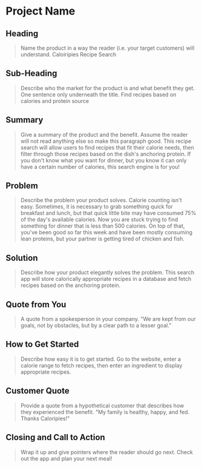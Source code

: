 # Project Name #

<!-- 
> This material was originally posted [here](http://www.quora.com/What-is-Amazons-approach-to-product-development-and-product-management). It is reproduced here for posterities sake.

There is an approach called "working backwards" that is widely used at Amazon. They work backwards from the customer, rather than starting with an idea for a product and trying to bolt customers onto it. While working backwards can be applied to any specific product decision, using this approach is especially important when developing new products or features.

For new initiatives a product manager typically starts by writing an internal press release announcing the finished product. The target audience for the press release is the new/updated product's customers, which can be retail customers or internal users of a tool or technology. Internal press releases are centered around the customer problem, how current solutions (internal or external) fail, and how the new product will blow away existing solutions.

If the benefits listed don't sound very interesting or exciting to customers, then perhaps they're not (and shouldn't be built). Instead, the product manager should keep iterating on the press release until they've come up with benefits that actually sound like benefits. Iterating on a press release is a lot less expensive than iterating on the product itself (and quicker!).

If the press release is more than a page and a half, it is probably too long. Keep it simple. 3-4 sentences for most paragraphs. Cut out the fat. Don't make it into a spec. You can accompany the press release with a FAQ that answers all of the other business or execution questions so the press release can stay focused on what the customer gets. My rule of thumb is that if the press release is hard to write, then the product is probably going to suck. Keep working at it until the outline for each paragraph flows. 

Oh, and I also like to write press-releases in what I call "Oprah-speak" for mainstream consumer products. Imagine you're sitting on Oprah's couch and have just explained the product to her, and then you listen as she explains it to her audience. That's "Oprah-speak", not "Geek-speak".

Once the project moves into development, the press release can be used as a touchstone; a guiding light. The product team can ask themselves, "Are we building what is in the press release?" If they find they're spending time building things that aren't in the press release (overbuilding), they need to ask themselves why. This keeps product development focused on achieving the customer benefits and not building extraneous stuff that takes longer to build, takes resources to maintain, and doesn't provide real customer benefit (at least not enough to warrant inclusion in the press release).
 -->
 
## Heading ##
  > Name the product in a way the reader (i.e. your target customers) will understand.
  Caloiripies Recipe Search

## Sub-Heading ##
  > Describe who the market for the product is and what benefit they get. One sentence only underneath the title.
  Find recipes based on calories and protein source
  

## Summary ##
  > Give a summary of the product and the benefit. Assume the reader will not read anything else so make this paragraph good.
  This recipe search will allow users to find recipes that fit their calorie needs, then filter through those recipes based on the dish's anchoring protein.  If you don't know what you want for dinner, but you know it can only have a certain number of calories, this search engine is for you!

## Problem ##
  > Describe the problem your product solves.
  Calorie counting isn't easy.  Sometimes, it is necessary to grab something quick for breakfast and lunch, but that quick little bite may have consumed 75% of the day's available calories.  Now you are stuck trying to find something for dinner that is less than 500 calories.  On top of that, you've been good so far this week and have been mostly consuming lean proteins, but your partner is getting tired of chicken and fish.  

## Solution ##
  > Describe how your product elegantly solves the problem.
  This search app will store calorically appropriate recipes in a database and fetch recipes based on the anchoring protein.

## Quote from You ##
  > A quote from a spokesperson in your company.
  "We are kept from our goals, not by obstacles, but by a clear path to a lesser goal."

## How to Get Started ##
  > Describe how easy it is to get started.
  Go to the website, enter a calorie range to fetch recipes, then enter an ingredient to display appropriate recipes.

## Customer Quote ##
  > Provide a quote from a hypothetical customer that describes how they experienced the benefit.
  "My family is healthy, happy, and fed.  Thanks Caloripies!"

## Closing and Call to Action ##
  > Wrap it up and give pointers where the reader should go next.
  Check out the app and plan your next meal!